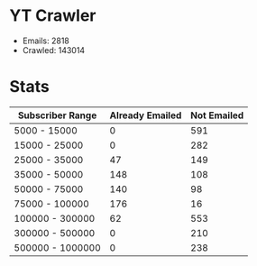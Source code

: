 # YT Crawler
- Emails: 2818
- Crawled: 143014

# Stats
| Subscriber Range  | Already Emailed | Not Emailed |
|-------|-------|-------|
| 5000 - 15000 | 0 | 591 |
| 15000 - 25000 | 0 | 282 |
| 25000 - 35000 | 47 | 149 |
| 35000 - 50000 | 148 | 108 |
| 50000 - 75000 | 140 | 98 |
| 75000 - 100000 | 176 | 16 |
| 100000 - 300000 | 62 | 553 |
| 300000 - 500000 | 0 | 210 |
| 500000 - 1000000 | 0 | 238 |
